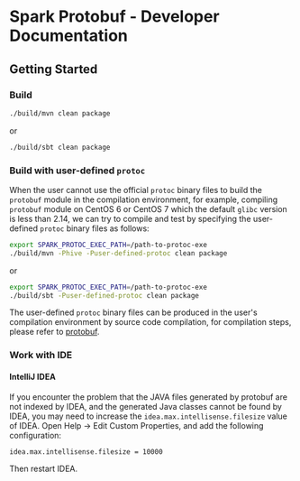 # Spark Protobuf - Developer Documentation

## Getting Started 

### Build

```bash
./build/mvn clean package
```

or

```bash
./build/sbt clean package
```

### Build with user-defined `protoc`

When the user cannot use the official `protoc` binary files to build the `protobuf` module in the compilation environment,
for example, compiling `protobuf` module on CentOS 6 or CentOS 7 which the default `glibc` version is less than 2.14, we can try to compile and test by 
specifying the user-defined `protoc` binary files as follows:

```bash
export SPARK_PROTOC_EXEC_PATH=/path-to-protoc-exe
./build/mvn -Phive -Puser-defined-protoc clean package
```

or

```bash
export SPARK_PROTOC_EXEC_PATH=/path-to-protoc-exe
./build/sbt -Puser-defined-protoc clean package
```

The user-defined `protoc` binary files can be produced in the user's compilation environment by source code compilation, 
for compilation steps, please refer to [protobuf](https://github.com/protocolbuffers/protobuf).

### Work with IDE

#### IntelliJ IDEA

If you encounter the problem that the JAVA files generated by protobuf are not indexed by IDEA,
and the generated Java classes cannot be found by IDEA, you may need to increase the `idea.max.intellisense.filesize` value of IDEA.
Open Help -> Edit Custom Properties, and add the following configuration:

```bash
idea.max.intellisense.filesize = 10000
```

Then restart IDEA.